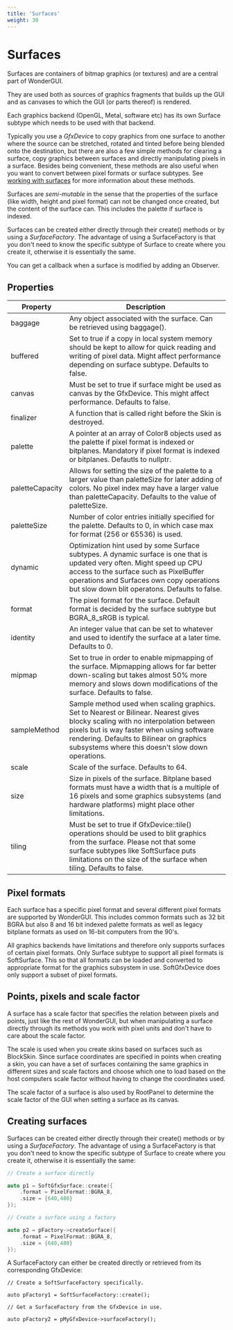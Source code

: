 ```yaml
---
title: 'Surfaces'
weight: 30
---
```


# Surfaces

Surfaces are containers of bitmap graphics (or textures) and are a central part of WonderGUI.

They are used both as sources of graphics fragments that builds up the GUI and as canvases to which the GUI (or parts thereof) is rendered.

Each graphics backend (OpenGL, Metal, software etc) has its own Surface subtype which needs to be used with that backend.

Typically you use a *GfxDevic*e to copy graphics from one surface to another where the source can be stretched, rotated and tinted before being blended onto the destination, but there are also a few simple methods for clearing a surface, copy graphics between surfaces and directly manipulating pixels in a surface. Besides being convenient, these methods are also useful when you want to convert between pixel formats or surface subtypes. See [working with surfaces](../basics/working_with_surfaces) for more information about these methods. 

Surfaces are *semi-mutable* in the sense that the properties of the surface (like width, height and pixel format) can not be changed once created, but the content of the surface can. This includes the palette if surface is indexed.

Surfaces can be created either directly through their create() methods or by using a *SurfaceFactory*. The advantage of using a SurfaceFactory is that you don't need to know the specific subtype of Surface to create where you create it, otherwise it is essentially the same.

You can get a callback when a surface is modified by adding an Observer.



## Properties

| Property        | Description                                                  |
| --------------- | ------------------------------------------------------------ |
| baggage         | Any object associated with the surface. Can be retrieved using baggage(). |
| buffered        | Set to true if a copy in local system memory should be kept to allow for quick reading and writing of pixel data. Might affect performance depending on surface subtype. Defaults to false. |
| canvas          | Must be set to true if surface might be used as canvas by the GfxDevice. This might affect performance. Defaults to false. |
| finalizer       | A function that is called right before the Skin is destroyed. |
| palette         | A pointer at an array of Color8 objects used as the palette if pixel format is indexed or bitplanes. Mandatory if pixel format is indexed or bitplanes. Defautls to nullptr. |
| paletteCapacity | Allows for setting the size of the palette to a larger value than paletteSize for later adding of colors. No pixel index may have a larger value than paletteCapacity. Defaults to the value of paletteSize. |
| paletteSize     | Number of color entries initially specified for the palette. Defaults to 0, in which case max for format (256 or 65536) is used. |
| dynamic         | Optimization hint used by some Surface subtypes. A dynamic surface is one that is updated very often. Might speed up CPU access to the surface such as PixelBuffer operations and Surfaces own copy operations but slow down blit operatons. Defaults to false. |
| format          | The pixel format for the surface. Default format is decided by the surface subtype but BGRA_8_sRGB is typical. |
| identity        | An integer value that can be set to whatever and used to identify the surface at a later time. Defaults to 0. |
| mipmap          | Set to true in order to enable mipmapping of the surface. Mipmapping allows for far better down-scaling but takes almost 50% more memory and slows down modifications of the surface. Defaults to false. |
| sampleMethod    | Sample method used when scaling graphics. Set to Nearest or Bilinear. Nearest gives blocky scaling with no interpolation between pixels but is way faster when using software rendering. Defaults to Bilinear on graphics subsystems where this doesn't slow down operations. |
| scale           | Scale of the surface. Defaults to 64.                        |
| size            | Size in pixels of the surface. Bitplane based formats must have a width that is a multiple of 16 pixels and some graphics subsystems (and hardware platforms) might place other limitations. |
| tiling          | Must be set to true if GfxDevice::tile() operations should be used to blit graphics from the surface. Please not that some surface subtypes like SoftSurface puts limitations on the size of the surface when tiling. Defaults to false. |



## Pixel formats

Each surface has a specific pixel format and several different pixel formats are supported by WonderGUI. This includes common formats such as 32 bit BGRA but also 8 and 16 bit indexed palette formats as well as legacy bitplane formats as used on 16-bit computers from the 90's. 

All graphics backends have limitations and therefore only supports surfaces of certain pixel formats. Only Surface subtype to support all pixel formats is SoftSurface. This so that all formats can be loaded and converted to appropriate format for the graphics subsystem in use. SoftGfxDevice does only support a subset of pixel formats.



## Points, pixels and scale factor

A surface has a scale factor that specifies the relation between pixels and points, just like the rest of WonderGUI, but when manipulating a surface directly through its methods you work with pixel units and don't have to care about the scale factor.

The scale is used when you create skins based on surfaces such as BlockSkin. Since surface coordinates are specified in points when creating a skin, you can have a set of surfaces containing the same graphics in different sizes and scale factors and choose which one to load based on the host computers scale factor without having to change the coordinates used.

The scale factor of a surface is also used by RootPanel to determine the scale factor of the GUI when setting a surface as its canvas.



## Creating surfaces

Surfaces can be created either directly through their create() methods or by using a *SurfaceFactory*. The advantage of using a SurfaceFactory is that you don't need to know the specific subtype of Surface to create where you create it, otherwise it is essentially the same:

```c++
// Create a surface directly

auto p1 = SoftGfxSurface::create({ 
	.format = PixelFormat::BGRA_8, 
	.size = {640,480} 
});

// Create a surface using a factory

auto p2 = pFactory->createSurface({ 
	.format = PixelFormat::BGRA_8, 
	.size = {640,480} 
});
```



A SurfaceFactory can either be created directly or retrieved from its corresponding GfxDevice:

```
// Create a SoftSurfaceFactory specifically.

auto pFactory1 = SoftSurfaceFactory::create();

// Get a SurfaceFactory from the GfxDevice in use.

auto pFactory2 = pMyGfxDevice->surfaceFactory();
```





